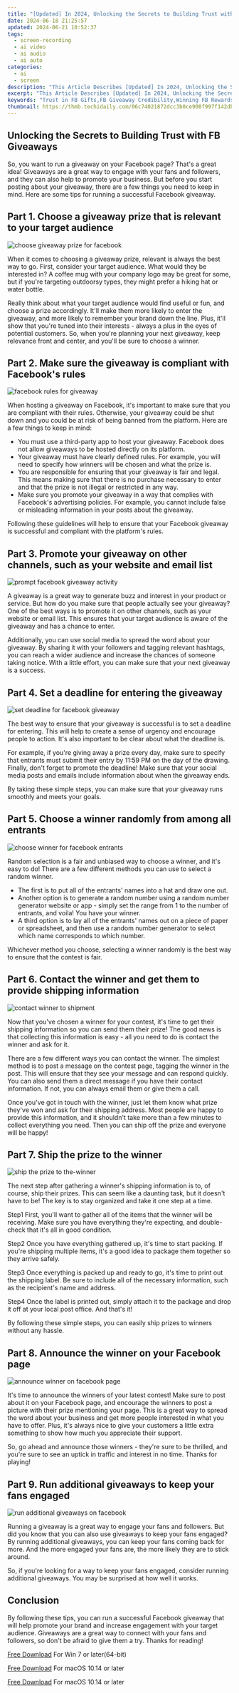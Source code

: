 ```yaml
---
title: "[Updated] In 2024, Unlocking the Secrets to Building Trust with FB Giveaways"
date: 2024-06-18 21:25:57
updated: 2024-06-21 10:52:37
tags: 
  - screen-recording
  - ai video
  - ai audio
  - ai auto
categories: 
  - ai
  - screen
description: "This Article Describes [Updated] In 2024, Unlocking the Secrets to Building Trust with FB Giveaways"
excerpt: "This Article Describes [Updated] In 2024, Unlocking the Secrets to Building Trust with FB Giveaways"
keywords: "Trust in FB Gifts,FB Giveaway Credibility,Winning FB Rewards,Build Trust FB Wins,Secrets FB Trust,FB Giving Goodwill,Trusted FB Bonuses"
thumbnail: https://thmb.techidaily.com/06c74021872dcc3b0ce900f997f142db31fade534149e5bce6ee9984dd257b98.jpg
---
```


## Unlocking the Secrets to Building Trust with FB Giveaways

So, you want to run a giveaway on your Facebook page? That's a great idea! Giveaways are a great way to engage with your fans and followers, and they can also help to promote your business. But before you start posting about your giveaway, there are a few things you need to keep in mind. Here are some tips for running a successful Facebook giveaway.

## Part 1\. Choose a giveaway prize that is relevant to your target audience

![choose giveaway prize for facebook](https://images.wondershare.com/filmora/article-images/2022/11/choose-giveaway-prize-for-facebook.jpg)

When it comes to choosing a giveaway prize, relevant is always the best way to go. First, consider your target audience. What would they be interested in? A coffee mug with your company logo may be great for some, but if you're targeting outdoorsy types, they might prefer a hiking hat or water bottle.

Really think about what your target audience would find useful or fun, and choose a prize accordingly. It'll make them more likely to enter the giveaway, and more likely to remember your brand down the line. Plus, it'll show that you're tuned into their interests - always a plus in the eyes of potential customers. So, when you're planning your next giveaway, keep relevance front and center, and you'll be sure to choose a winner.

## Part 2\. Make sure the giveaway is compliant with Facebook's rules

![facebook rules for giveaway](https://images.wondershare.com/filmora/article-images/2022/11/facebook-rules-for-giveaway.jpg)

When hosting a giveaway on Facebook, it's important to make sure that you are compliant with their rules. Otherwise, your giveaway could be shut down and you could be at risk of being banned from the platform. Here are a few things to keep in mind:

* You must use a third-party app to host your giveaway. Facebook does not allow giveaways to be hosted directly on its platform.
* Your giveaway must have clearly defined rules. For example, you will need to specify how winners will be chosen and what the prize is.
* You are responsible for ensuring that your giveaway is fair and legal. This means making sure that there is no purchase necessary to enter and that the prize is not illegal or restricted in any way.
* Make sure you promote your giveaway in a way that complies with Facebook's advertising policies. For example, you cannot include false or misleading information in your posts about the giveaway.

Following these guidelines will help to ensure that your Facebook giveaway is successful and compliant with the platform's rules.

## Part 3\. Promote your giveaway on other channels, such as your website and email list

![prompt facebook giveaway activity](https://images.wondershare.com/filmora/article-images/2022/11/prompt-facebook-giveaway-activity.jpg)

A giveaway is a great way to generate buzz and interest in your product or service. But how do you make sure that people actually see your giveaway? One of the best ways is to promote it on other channels, such as your website or email list. This ensures that your target audience is aware of the giveaway and has a chance to enter.

Additionally, you can use social media to spread the word about your giveaway. By sharing it with your followers and tagging relevant hashtags, you can reach a wider audience and increase the chances of someone taking notice. With a little effort, you can make sure that your next giveaway is a success.

## Part 4\. Set a deadline for entering the giveaway

![set deadline for facebook giveaway](https://images.wondershare.com/filmora/article-images/2022/11/set-deadline-for-facebook-giveaway.jpg)

The best way to ensure that your giveaway is successful is to set a deadline for entering. This will help to create a sense of urgency and encourage people to action. It's also important to be clear about what the deadline is.

For example, if you're giving away a prize every day, make sure to specify that entrants must submit their entry by 11:59 PM on the day of the drawing. Finally, don't forget to promote the deadline! Make sure that your social media posts and emails include information about when the giveaway ends.

By taking these simple steps, you can make sure that your giveaway runs smoothly and meets your goals.

## Part 5\. Choose a winner randomly from among all entrants

![choose winner for facebook entrants](https://images.wondershare.com/filmora/article-images/2022/11/choose-winner-for-facebook-entrants.jpg)

Random selection is a fair and unbiased way to choose a winner, and it's easy to do! There are a few different methods you can use to select a random winner.

* The first is to put all of the entrants' names into a hat and draw one out.
* Another option is to generate a random number using a random number generator website or app - simply set the range from 1 to the number of entrants, and voila! You have your winner.
* A third option is to lay all of the entrants' names out on a piece of paper or spreadsheet, and then use a random number generator to select which name corresponds to which number.

Whichever method you choose, selecting a winner randomly is the best way to ensure that the contest is fair.

## Part 6\. Contact the winner and get them to provide shipping information

![contact winner to shipment](https://images.wondershare.com/filmora/article-images/2022/11/contact-winner-to-shipment.jpg)

Now that you've chosen a winner for your contest, it's time to get their shipping information so you can send them their prize! The good news is that collecting this information is easy - all you need to do is contact the winner and ask for it.

There are a few different ways you can contact the winner. The simplest method is to post a message on the contest page, tagging the winner in the post. This will ensure that they see your message and can respond quickly. You can also send them a direct message if you have their contact information. If not, you can always email them or give them a call.

Once you've got in touch with the winner, just let them know what prize they've won and ask for their shipping address. Most people are happy to provide this information, and it shouldn't take more than a few minutes to collect everything you need. Then you can ship off the prize and everyone will be happy!

## Part 7\. Ship the prize to the winner

![ship the prize to the-winner](https://images.wondershare.com/filmora/article-images/2022/11/ship-the-prize-to-the-winner.jpg)

The next step after gathering a winner's shipping information is to, of course, ship their prizes. This can seem like a daunting task, but it doesn't have to be! The key is to stay organized and take it one step at a time.

Step1 First, you'll want to gather all of the items that the winner will be receiving. Make sure you have everything they're expecting, and double-check that it's all in good condition.

Step2 Once you have everything gathered up, it's time to start packing. If you're shipping multiple items, it's a good idea to package them together so they arrive safely.

Step3 Once everything is packed up and ready to go, it's time to print out the shipping label. Be sure to include all of the necessary information, such as the recipient's name and address.

Step4 Once the label is printed out, simply attach it to the package and drop it off at your local post office. And that's it!

By following these simple steps, you can easily ship prizes to winners without any hassle.

## Part 8\. Announce the winner on your Facebook page

![announce winner on facebook page](https://images.wondershare.com/filmora/article-images/2022/11/announce-winner-on-facebook-page.jpg)

It's time to announce the winners of your latest contest! Make sure to post about it on your Facebook page, and encourage the winners to post a picture with their prize mentioning your page. This is a great way to spread the word about your business and get more people interested in what you have to offer. Plus, it's always nice to give your customers a little extra something to show how much you appreciate their support.

So, go ahead and announce those winners - they're sure to be thrilled, and you're sure to see an uptick in traffic and interest in no time. Thanks for playing!

## Part 9\. Run additional giveaways to keep your fans engaged

![run additional giveaways on facebook](https://images.wondershare.com/filmora/article-images/2022/11/run-additional-giveaways-on-facebook.jpg)

Running a giveaway is a great way to engage your fans and followers. But did you know that you can also use giveaways to keep your fans engaged? By running additional giveaways, you can keep your fans coming back for more. And the more engaged your fans are, the more likely they are to stick around.

So, if you're looking for a way to keep your fans engaged, consider running additional giveaways. You may be surprised at how well it works.

## Conclusion

By following these tips, you can run a successful Facebook giveaway that will help promote your brand and increase engagement with your target audience. Giveaways are a great way to connect with your fans and followers, so don't be afraid to give them a try. Thanks for reading!

[Free Download](https://tools.techidaily.com/wondershare/filmora/download/) For Win 7 or later(64-bit)

[Free Download](https://tools.techidaily.com/wondershare/filmora/download/) For macOS 10.14 or later

[Free Download](https://tools.techidaily.com/wondershare/filmora/download/) For macOS 10.14 or later

<ins class="adsbygoogle"
     style="display:block"
     data-ad-format="autorelaxed"
     data-ad-client="ca-pub-7571918770474297"
     data-ad-slot="1223367746"></ins>

<ins class="adsbygoogle"
     style="display:block"
     data-ad-format="autorelaxed"
     data-ad-client="ca-pub-7571918770474297"
     data-ad-slot="1223367746"></ins>



<ins class="adsbygoogle"
     style="display:block"
     data-ad-client="ca-pub-7571918770474297"
     data-ad-slot="8358498916"
     data-ad-format="auto"
     data-full-width-responsive="true"></ins>

